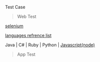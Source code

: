 Test Case
> Web Test

[selenium](https://www.seleniumhq.org)


[languages refrence list](https://www.seleniumhq.org/download/)

Java | C# | Ruby | Python | [Javascript(node)](https://www.npmjs.com/package/selenium-webdriver)


> App Test
